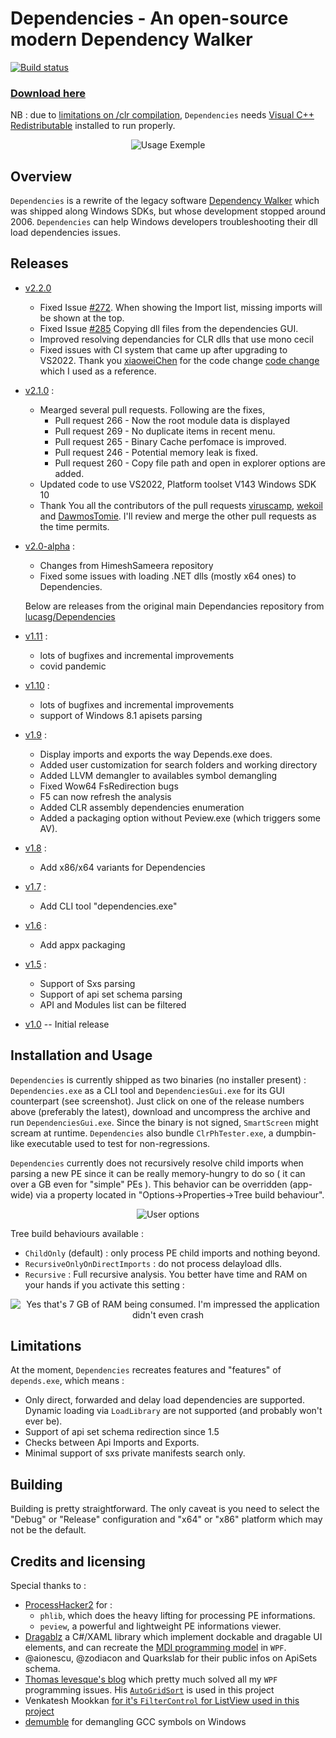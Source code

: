 # Dependencies - An open-source modern Dependency Walker

[![Build status](https://ci.appveyor.com/api/projects/status/wtr5v8ksndbkkqxg?svg=true)](https://ci.appveyor.com/project/lucasg/dependencies)

### [Download here](https://github.com/himeshsameera/Dependencies/releases/download/v2.2.0/Dependencies_v2.2.0_x64.zip)

NB : due to [limitations on /clr compilation](https://msdn.microsoft.com/en-us/library/ffkc918h.aspx), `Dependencies` needs [Visual C++  Redistributable](https://support.microsoft.com/en-us/help/2977003/the-latest-supported-visual-c-downloads) installed to run properly.

<p align="center">
<img alt="Usage Exemple" src="screenshots/UsageExemple.gif"/>
</p>

## Overview

`Dependencies` is a rewrite of the legacy software [Dependency Walker](http://www.dependencywalker.com/) which was shipped along Windows SDKs, but whose development stopped around 2006.
`Dependencies` can help Windows developers troubleshooting their dll load dependencies issues.

## Releases

- [v2.2.0](https://github.com/himeshsameera/Dependencies/releases/tag/v2.2.0)
  
  - Fixed Issue [#272](https://github.com/lucasg/Dependencies/issues/272). When showing the Import list, missing imports will be shown at the top. 
  - Fixed Issue [#285](https://github.com/lucasg/Dependencies/issues/285) Copying dll files from the dependencies GUI.
  - Improved resolving dependancies for CLR dlls that use mono cecil
  - Fixed issues with CI system that came up after upgrading to VS2022. Thank you [xiaoweiChen](https://github.com/xiaoweiChen) for the code change [code change](https://github.com/bb107/MemoryModulePP/pull/54/commits/7f37dc56f7b9f799ac11b733153c4ef1d14e71df) which I used as a reference.

- [v2.1.0](https://github.com/himeshsameera/Dependencies/releases/download/v2.1.0/Dependencies_v2.1.0_x64.zip) :
  
  - Mearged several pull requests. Following are the fixes,
    - Pull request 266 - Now the root module data is displayed
    - Pull request 269 - No duplicate items in recent menu.
    - Pull request 265 - Binary Cache perfomace is improved.
    - Pull request 246 - Potential memory leak is fixed.
    - Pull request 260 - Copy file path and open in explorer options are added.
  - Updated code to use VS2022, Platform toolset V143 Windows SDK 10
  - Thank You all the contributors of the pull requests [viruscamp](https://github.com/viruscamp), [wekoil](https://github.com/wekoil) and [DawmosTomie](https://github.com/DawmosTomie). I'll review and merge the other pull requests as the time permits.
* [v2.0-alpha](https://github.com/himeshsameera/Dependencies/releases/download/V2.0-alpha/Dependencies_V2.0-alpha_x64.zip) :
  
  * Changes from HimeshSameera repository
  * Fixed some issues with loading .NET dlls (mostly x64 ones) to Dependencies.
  
  Below are releases from the original main Dependancies repository from [lucasg/Dependencies](https://github.com/lucasg/Dependencies)

* [v1.11](https://github.com/lucasg/Dependencies/releases/download/v1.11.1/Dependencies_x64_Release.zip) :
  
  * lots of bugfixes and incremental improvements
  * covid pandemic

* [v1.10](https://github.com/lucasg/Dependencies/releases/download/v1.10/Dependencies_x64_Release.zip) :
  
  * lots of bugfixes and incremental improvements
  * support of Windows 8.1 apisets parsing

* [v1.9](https://github.com/lucasg/Dependencies/releases/download/v1.9/Dependencies_x64_Release.zip) :
  
  * Display imports and exports the way Depends.exe does.
  * Added user customization for search folders and working directory
  * Added LLVM demangler to availables symbol demangling
  * Fixed Wow64 FsRedirection bugs
  * F5 can now refresh the analysis
  * Added CLR assembly dependencies enumeration
  * Added a packaging option without Peview.exe (which triggers some AV).

* [v1.8](https://github.com/lucasg/Dependencies/releases/download/v1.8/Dependencies_x64_Release.zip) :
  
  * Add x86/x64 variants for Dependencies

* [v1.7](https://github.com/lucasg/Dependencies/releases/download/v1.7/Dependencies.zip) :
  
  * Add CLI tool "dependencies.exe"

* [v1.6](https://github.com/lucasg/Dependencies/releases/download/v1.6/Dependencies.zip) :
  
  * Add appx packaging

* [v1.5](https://github.com/lucasg/Dependencies/releases/download/v1.5/Dependencies.zip) :
  
  * Support of Sxs parsing
  * Support of api set schema parsing
  * API and Modules list can be filtered

* [v1.0](https://github.com/lucasg/Dependencies/releases/download/v1.0/Dependencies.zip) -- Initial release

## Installation and Usage

`Dependencies` is currently shipped as two binaries (no installer present) : `Dependencies.exe` as a CLI tool and `DependenciesGui.exe` for its GUI counterpart (see screenshot). Just click on one of the release numbers above (preferably the latest), download and uncompress the archive and run `DependenciesGui.exe`.
Since the binary is not signed, `SmartScreen` might scream at runtime. `Dependencies` also bundle `ClrPhTester.exe`, a dumpbin-like executable used to test for non-regressions.

`Dependencies` currently does not recursively resolve child imports when parsing a new PE since it can be really memory-hungry to do so ( it can over a GB even for "simple" PEs ). This behavior can be overridden (app-wide) via a property located in "Options->Properties->Tree build behaviour".

<p align="center">
<img alt="User options" src="screenshots/UserOptions.png"/>
</p>

Tree build behaviours available :

* `ChildOnly` (default) : only process PE child imports and nothing beyond.
* `RecursiveOnlyOnDirectImports`  : do not process delayload dlls.
* `Recursive` : Full recursive analysis. You better have time and RAM on your hands if you activate this setting :

<p align="center">
<img alt="Yes that's 7 GB of RAM being consumed. I'm impressed the application didn't even crash" src="screenshots/RamEater.PNG"/>
</p>

## Limitations

At the moment, `Dependencies` recreates features and "features" of `depends.exe`, which means :

* Only direct, forwarded and delay load dependencies are supported. Dynamic loading via `LoadLibrary` are not supported (and probably won't ever be).
* Support of api set schema redirection since 1.5
* Checks between Api Imports and Exports. 
* Minimal support of sxs private manifests search only.

## Building

Building is pretty straightforward.
The only caveat is you need to select the "Debug" or "Release" configuration and "x64" or "x86" platform which may not be the default.

## Credits and licensing

Special thanks to :

* [ProcessHacker2](https://github.com/processhacker2/processhacker) for :
  * `phlib`, which does the heavy lifting for processing PE informations.
  * `peview`, a powerful and lightweight PE informations viewer.
* [Dragablz](https://github.com/ButchersBoy/Dragablz) a C#/XAML library which implement dockable and dragable UI elements, and can recreate the [MDI programming model](https://en.wikipedia.org/wiki/Multiple_document_interface) in `WPF`.
* @aionescu, @zodiacon and Quarkslab for their public infos on ApiSets schema.
* [Thomas levesque's blog](https://www.thomaslevesque.com) which pretty much solved all my `WPF` programming issues. His [`AutoGridSort`](http://www.thomaslevesque.com/2009/08/04/wpf-automatically-sort-a-gridview-continued/) is used in this project 
* Venkatesh Mookkan [for it's `FilterControl` for ListView used in this project](https://www.codeproject.com/Articles/170095/WPF-Custom-Control-FilterControl-for-ListBox-ListV)
* [demumble](https://github.com/nico/demumble) for demangling GCC symbols on Windows
